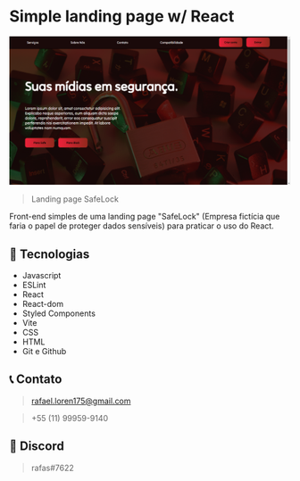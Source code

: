 # Simple landing page w/ React
 
![preview](./github/preview.png)

> Landing page SafeLock

Front-end simples de uma landing page "SafeLock" (Empresa fictícia que faria o papel de proteger dados sensíveis) para praticar o uso do React.


## 🚀 Tecnologias

- Javascript
- ESLint
- React
- React-dom
- Styled Components
- Vite
- CSS
- HTML
- Git e Github

## 📞 Contato

>rafael.loren175@gmail.com

>+55 (11) 99959-9140


## 👾 Discord

>rafas#7622
